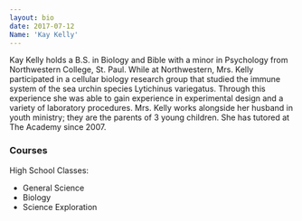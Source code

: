 ```yaml
---
layout: bio
date: 2017-07-12
Name: 'Kay Kelly'
---
```

Kay Kelly holds a B.S. in Biology and Bible with a minor in Psychology from Northwestern College, St. Paul. While at Northwestern, Mrs. Kelly participated in a cellular biology research group that studied the immune system of the sea urchin species Lytichinus variegatus. Through this experience she was able to gain experience in experimental design and a variety of laboratory procedures. Mrs. Kelly works alongside her husband in youth ministry; they are the parents of 3 young children. She has tutored at The Academy since 2007.

### Courses
High School Classes:   
* General Science
* Biology
* Science Exploration

